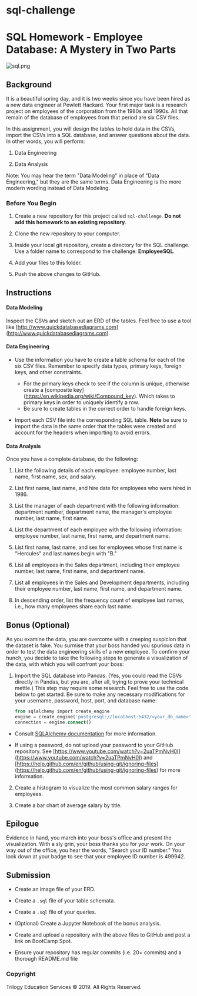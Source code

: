 # sql-challenge

# SQL Homework - Employee Database: A Mystery in Two Parts

![sql.png](sql.png)

## Background

It is a beautiful spring day, and it is two weeks since you have been hired as a new data engineer at Pewlett Hackard. 
Your first major task is a research project on employees of the corporation from the 1980s and 1990s. 
All that remain of the database of employees from that period are six CSV files.

In this assignment, you will design the tables to hold data in the CSVs, import the CSVs into a SQL database, 
and answer questions about the data. In other words, you will perform:

1. Data Engineering

3. Data Analysis

Note: You may hear the term "Data Modeling" in place of "Data Engineering," but they are the same terms. 
Data Engineering is the more modern wording instead of Data Modeling.

### Before You Begin

1. Create a new repository for this project called `sql-challenge`. 
**Do not add this homework to an existing repository**.

2. Clone the new repository to your computer.

3. Inside your local git repository, create a directory for the SQL challenge. 
Use a folder name to correspond to the challenge: **EmployeeSQL**.

4. Add your files to this folder.

5. Push the above changes to GitHub.

## Instructions

#### Data Modeling

Inspect the CSVs and sketch out an ERD of the tables. Feel free to use a tool like [http://www.quickdatabasediagrams.com]
(http://www.quickdatabasediagrams.com).

#### Data Engineering

* Use the information you have to create a table schema for each of the six CSV files. 
Remember to specify data types, primary keys, foreign keys, and other constraints.

  * For the primary keys check to see if the column is unique, otherwise create a [composite key]
(https://en.wikipedia.org/wiki/Compound_key). Which takes to primary keys in order to uniquely identify a row.
  * Be sure to create tables in the correct order to handle foreign keys.

* Import each CSV file into the corresponding SQL table. **Note** be sure to import the data in the same order 
that the tables were created and account for the headers when importing to avoid errors.

#### Data Analysis

Once you have a complete database, do the following:

1. List the following details of each employee: employee number, last name, first name, sex, and salary.

2. List first name, last name, and hire date for employees who were hired in 1986.

3. List the manager of each department with the following information: department number, department name, 
the manager's employee number, last name, first name.

4. List the department of each employee with the following information: employee number, last name, first name, 
and department name.

5. List first name, last name, and sex for employees whose first name is "Hercules" and last names begin with "B."

6. List all employees in the Sales department, including their employee number, last name, first name, 
and department name.

7. List all employees in the Sales and Development departments, including their employee number, last name, 
first name, and department name.

8. In descending order, list the frequency count of employee last names, i.e., how many employees share each last name.

## Bonus (Optional)

As you examine the data, you are overcome with a creeping suspicion that the dataset is fake. You surmise that 
your boss handed you spurious data in order to test the data engineering skills of a new employee. 
To confirm your hunch, you decide to take the following steps to generate a visualization of the data, 
with which you will confront your boss:

1. Import the SQL database into Pandas. (Yes, you could read the CSVs directly in Pandas, but you are, 
after all, trying to prove your technical mettle.) This step may require some research. 
Feel free to use the code below to get started. Be sure to make any necessary modifications for your username, 
password, host, port, and database name:

   ```sql
   from sqlalchemy import create_engine
   engine = create_engine('postgresql://localhost:5432/<your_db_name>')
   connection = engine.connect()
   ```

* Consult [SQLAlchemy documentation](https://docs.sqlalchemy.org/en/latest/core/engines.html#postgresql) 
for more information.

* If using a password, do not upload your password to your GitHub repository. 
See [https://www.youtube.com/watch?v=2uaTPmNvH0I](https://www.youtube.com/watch?v=2uaTPmNvH0I) 
and [https://help.github.com/en/github/using-git/ignoring-files]
(https://help.github.com/en/github/using-git/ignoring-files) for more information.

2. Create a histogram to visualize the most common salary ranges for employees.

3. Create a bar chart of average salary by title.

## Epilogue

Evidence in hand, you march into your boss's office and present the visualization. With a sly grin, 
your boss thanks you for your work. On your way out of the office, you hear the words, "Search your ID number." 
You look down at your badge to see that your employee ID number is 499942.

## Submission

* Create an image file of your ERD.

* Create a `.sql` file of your table schemata.

* Create a `.sql` file of your queries.

* (Optional) Create a Jupyter Notebook of the bonus analysis.

* Create and upload a repository with the above files to GitHub and post a link on BootCamp Spot.

* Ensure your repository has regular commits (i.e. 20+ commits) and a thorough README.md file

### Copyright

Trilogy Education Services © 2019. All Rights Reserved.

